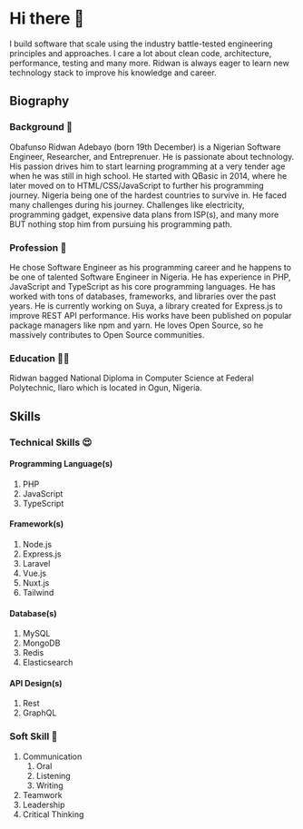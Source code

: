# Hi there 👋

I build software that scale using the industry battle-tested engineering principles and approaches. I care a lot about clean code, architecture, performance, testing and many more. Ridwan is always eager to learn new technology stack to improve his knowledge and career.

## Biography 

### Background 📌
Obafunso Ridwan Adebayo (born 19th December) is a Nigerian Software Engineer, Researcher, and Entreprenuer. He is passionate about technology. His passion drives him to start learning programming at a very tender age when he was still in high school. He started with QBasic in 2014, where he later moved on to HTML/CSS/JavaScript to further his programming journey.
Nigeria being one of the hardest countries to survive in. He faced many challenges during his journey. Challenges like electricity, programming gadget, expensive data plans from ISP(s), and many more BUT nothing stop him from pursuing his programming path.

### Profession 🥑
He chose Software Engineer as his programming career and he happens to be one of talented Software Engineer in Nigeria. He has experience in PHP, JavaScript and TypeScript as his core programming languages. He has worked with tons of databases, frameworks, and libraries over the past years.
He is currently working on Suya, a library created for Express.js to improve REST API performance. His works have been published on popular package managers like npm and yarn.
He loves Open Source, so he massively contributes to Open Source communities.

### Education 🧑‍🎓 
Ridwan bagged National Diploma in Computer Science at Federal Polytechnic, Ilaro which is located in Ogun, Nigeria.


## Skills

### Technical Skills 😍

#### Programming Language(s)

1. PHP
2. JavaScript
3. TypeScript

#### Framework(s)

1. Node.js
2. Express.js
3. Laravel
4. Vue.js
5. Nuxt.js
6. Tailwind

#### Database(s)

1. MySQL 
2. MongoDB
3. Redis
4. Elasticsearch


#### API Design(s)

1. Rest
2. GraphQL


### Soft Skill 🤗

1. Communication
   1. Oral
   2. Listening 
   3. Writing 
2. Teamwork
3. Leadership 
4. Critical Thinking
